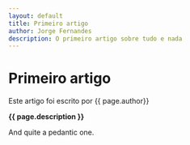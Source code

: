 ```yaml
---              
layout: default
title: Primeiro artigo
author: Jorge Fernandes
description: O primeiro artigo sobre tudo e nada
---
```

# Primeiro artigo

Este artigo foi escrito por {{ page.author}}

**{{ page.description }}**

And <span class="sr-only">quite</span> a pedantic one.